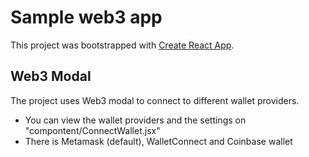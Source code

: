 # Sample web3 app 

This project was bootstrapped with [Create React App](https://github.com/facebook/create-react-app).

## Web3 Modal 

The project uses Web3 modal to connect to different wallet providers. 
- You can view the wallet providers and the settings on "compontent/ConnectWallet.jsx"
- There is Metamask (default), WalletConnect and Coinbase wallet
